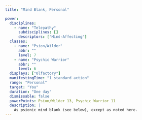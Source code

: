 ```yaml
---
title: "Mind Blank, Personal"

power:
  disciplines:
    - name: "Telepathy"
      subdisciplines: []
      descriptors: ["Mind-Affecting"]
  classes:
    - name: "Psion/Wilder"
      abbr: ""
      level: 7
    - name: "Psychic Warrior"
      abbr: ""
      level: 6
  displays: ["Olfactory"]
  manifestingTime: "1 standard action"
  range: "Personal"
  target: "You"
  duration: "One day"
  dismissable: false
  powerPoints: Psion/Wilder 13, Psychic Warrior 11
  description: |
    As psionic mind blank (see below), except as noted here.
---
```

